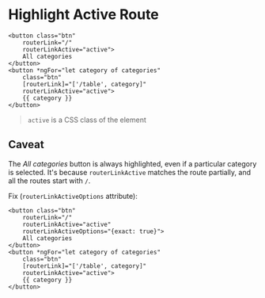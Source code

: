 # Highlight Active Route

```
<button class="btn"
	routerLink="/"
	routerLinkActive="active">
	All categories
</button>
<button *ngFor="let category of categories"
	class="btn"
	[routerLink]="['/table', category]"
	routerLinkActive="active">
	{{ category }}
</button>
```

> `active` is a CSS class of the element

## Caveat

The *All categories* button is always highlighted, even if a particular category is selected. It's because `routerLinkActive` matches the route partially, and all the routes start with `/`.

Fix (`routerLinkActiveOptions` attribute):

```
<button class="btn"
	routerLink="/"
	routerLinkActive="active"
	routerLinkActiveOptions="{exact: true}">
	All categories
</button>
<button *ngFor="let category of categories"
	class="btn"
	[routerLink]="['/table', category]"
	routerLinkActive="active">
	{{ category }}
</button>
```
